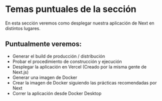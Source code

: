 # Temas puntuales de la sección
En esta sección veremos como desplegar nuestra aplicación de Next en distintos lugares.

## Puntualmente veremos:



* Generar el build de producción / distribución
* Probar el procedimiento de construcción y ejecución
* Desplegar la aplicación en Vercel (Creado por la misma gente de Next.js)
* Generar una imagen de Docker
* Crear la imagen de Docker siguiendo las prácticas recomendadas por Next
* Correr la aplicación desde Docker Desktop
